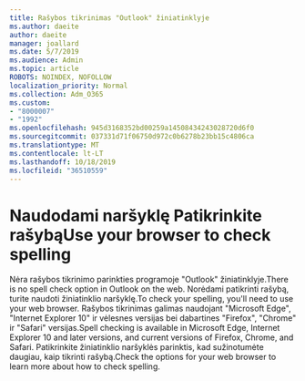 ```yaml
---
title: Rašybos tikrinimas "Outlook" žiniatinklyje
ms.author: daeite
author: daeite
manager: joallard
ms.date: 5/7/2019
ms.audience: Admin
ms.topic: article
ROBOTS: NOINDEX, NOFOLLOW
localization_priority: Normal
ms.collection: Adm_O365
ms.custom:
- "8000007"
- "1992"
ms.openlocfilehash: 945d3168352bd00259a14508434243028720d6f0
ms.sourcegitcommit: 037331d71f06750d972c0b6278b23bb15c4806ca
ms.translationtype: MT
ms.contentlocale: lt-LT
ms.lasthandoff: 10/18/2019
ms.locfileid: "36510559"
---
```

# <a name="use-your-browser-to-check-spelling"></a><span data-ttu-id="1d9c6-102">Naudodami naršyklę Patikrinkite rašybą</span><span class="sxs-lookup"><span data-stu-id="1d9c6-102">Use your browser to check spelling</span></span>

<span data-ttu-id="1d9c6-103">Nėra rašybos tikrinimo parinkties programoje "Outlook" žiniatinklyje.</span><span class="sxs-lookup"><span data-stu-id="1d9c6-103">There is no spell check option in Outlook on the web.</span></span> <span data-ttu-id="1d9c6-104">Norėdami patikrinti rašybą, turite naudoti žiniatinklio naršyklę.</span><span class="sxs-lookup"><span data-stu-id="1d9c6-104">To check your spelling, you'll need to use your web browser.</span></span> <span data-ttu-id="1d9c6-105">Rašybos tikrinimas galimas naudojant "Microsoft Edge", "Internet Explorer 10" ir vėlesnes versijas bei dabartines "Firefox", "Chrome" ir "Safari" versijas.</span><span class="sxs-lookup"><span data-stu-id="1d9c6-105">Spell checking is available in Microsoft Edge, Internet Explorer 10 and later versions, and current versions of Firefox, Chrome, and Safari.</span></span> <span data-ttu-id="1d9c6-106">Patikrinkite žiniatinklio naršyklės parinktis, kad sužinotumėte daugiau, kaip tikrinti rašybą.</span><span class="sxs-lookup"><span data-stu-id="1d9c6-106">Check the options for your web browser to learn more about how to check spelling.</span></span>